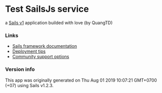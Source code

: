 # Test SailsJs service

a [Sails v1](https://sailsjs.com) application builded with love (by QuangTD)

### Links

+ [Sails framework documentation](https://sailsjs.com/get-started)
+ [Deployment tips](https://sailsjs.com/documentation/concepts/deployment)
+ [Community support options](https://sailsjs.com/support)


### Version info

This app was originally generated on Thu Aug 01 2019 10:07:21 GMT+0700 (+07) using Sails v1.2.3.

<!-- Internally, Sails used [`sails-generate@1.16.13`](https://github.com/balderdashy/sails-generate/tree/v1.16.13/lib/core-generators/new). -->



<!--
Note:  Generators are usually run using the globally-installed `sails` CLI (command-line interface).  This CLI version is _environment-specific_ rather than app-specific, thus over time, as a project's dependencies are upgraded or the project is worked on by different developers on different computers using different versions of Node.js, the Sails dependency in its package.json file may differ from the globally-installed Sails CLI release it was originally generated with.  (Be sure to always check out the relevant [upgrading guides](https://sailsjs.com/upgrading) before upgrading the version of Sails used by your app.  If you're stuck, [get help here](https://sailsjs.com/support).)
-->

